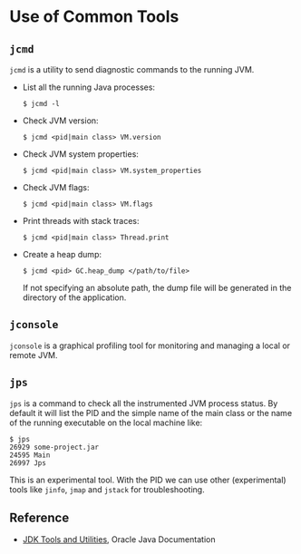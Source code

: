 # Use of Common Tools

## `jcmd`

`jcmd` is a utility to send diagnostic commands to the running JVM.

* List all the running Java processes:

  ```console
  $ jcmd -l
  ```

* Check JVM version:

  ```console
  $ jcmd <pid|main class> VM.version
  ```

* Check JVM system properties:

  ```console
  $ jcmd <pid|main class> VM.system_properties
  ```

* Check JVM flags:

  ```console
  $ jcmd <pid|main class> VM.flags
  ```

* Print threads with stack traces:

  ```console
  $ jcmd <pid|main class> Thread.print
  ```

* Create a heap dump:

  ```console
  $ jcmd <pid> GC.heap_dump </path/to/file>
  ```

  If not specifying an absolute path, the dump file will be generated in the directory of the application.


## `jconsole`

`jconsole` is a graphical profiling tool for monitoring and managing a local or remote JVM.


## `jps`

`jps` is a command to check all the instrumented JVM process status. By default it will list the PID and the simple name of the main class or the name of the running executable on the local machine like:

```console
$ jps
26929 some-project.jar
24595 Main
26997 Jps
```

This is an experimental tool. With the PID we can use other (experimental) tools like `jinfo`, `jmap` and `jstack` for troubleshooting.

## Reference

* [JDK Tools and Utilities](https://docs.oracle.com/javase/8/docs/technotes/tools/), Oracle Java Documentation

